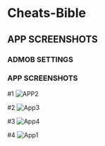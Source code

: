 # Cheats-Bible



## APP SCREENSHOTS


### ADMOB SETTINGS






### APP SCREENSHOTS

#1
![APP2](https://user-images.githubusercontent.com/40432616/92407192-89870f00-f157-11ea-9f9d-5e682751f3c7.jpg)

#2
![App3](https://user-images.githubusercontent.com/40432616/92407205-8c81ff80-f157-11ea-925c-c82ffa172369.jpg)

#3
![App4](https://user-images.githubusercontent.com/40432616/92407209-8e4bc300-f157-11ea-995d-764cebe2f635.jpg)

#4
![App1](https://user-images.githubusercontent.com/40432616/92407212-90ae1d00-f157-11ea-8051-5f65775bacb8.jpg)
